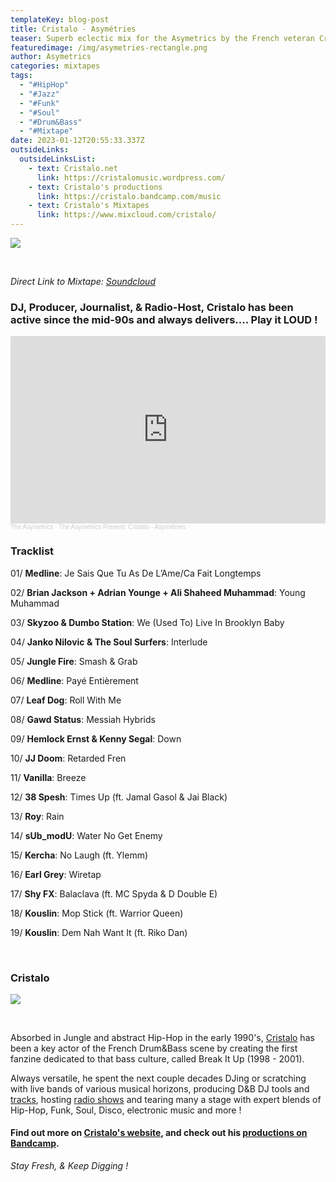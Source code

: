 ```yaml
---
templateKey: blog-post
title: Cristalo - Asymétries
teaser: Superb eclectic mix for the Asymetrics by the French veteran Cristalo !
featuredimage: /img/asymetries-rectangle.png
author: Asymetrics
categories: mixtapes
tags:
  - "#HipHop"
  - "#Jazz"
  - "#Funk"
  - "#Soul"
  - "#Drum&Bass"
  - "#Mixtape"
date: 2023-01-12T20:55:33.337Z
outsideLinks:
  outsideLinksList:
    - text: Cristalo.net
      link: https://cristalomusic.wordpress.com/
    - text: Cristalo's productions
      link: https://cristalo.bandcamp.com/music
    - text: Cristalo's Mixtapes
      link: https://www.mixcloud.com/cristalo/
---
```

![](/img/asymetries.jpg)

<br>

*Direct Link to Mixtape: [Soundcloud](https://soundcloud.com/the-asymetrics/the-asymetrics-present-cristalo-asymetries)*

### DJ, Producer, Journalist, & Radio-Host, Cristalo has been active since the mid-90s and always delivers.... Play it LOUD !

<iframe width="100%" height="300" scrolling="no" frameborder="no" allow="autoplay" src="https://w.soundcloud.com/player/?url=https%3A//api.soundcloud.com/tracks/1420652293&color=%23ff5500&auto_play=false&hide_related=false&show_comments=true&show_user=true&show_reposts=false&show_teaser=true&visual=true"></iframe><div style="font-size: 10px; color: #cccccc;line-break: anywhere;word-break: normal;overflow: hidden;white-space: nowrap;text-overflow: ellipsis; font-family: Interstate,Lucida Grande,Lucida Sans Unicode,Lucida Sans,Garuda,Verdana,Tahoma,sans-serif;font-weight: 100;"><a href="https://soundcloud.com/the-asymetrics" title="The Asymetrics" target="_blank" style="color: #cccccc; text-decoration: none;">The Asymetrics</a> · <a href="https://soundcloud.com/the-asymetrics/the-asymetrics-present-cristalo-asymetries" title="The Asymetrics Present: Cristalo - Asymétries" target="_blank" style="color: #cccccc; text-decoration: none;">The Asymetrics Present: Cristalo - Asymétries</a></div>

### Tracklist

01/ **Medline**: Je Sais Que Tu As De L’Ame/Ca Fait Longtemps

02/ **Brian Jackson + Adrian Younge + Ali Shaheed Muhammad**: Young Muhammad

03/ **Skyzoo & Dumbo Station**: We (Used To) Live In Brooklyn Baby

04/ **Janko Nilovic & The Soul Surfers**: Interlude

05/ **Jungle Fire**: Smash & Grab

06/ **Medline**: Payé Entièrement

07/ **Leaf Dog**: Roll With Me

08/ **Gawd Status**: Messiah Hybrids

09/ **Hemlock Ernst & Kenny Segal**: Down

10/ **JJ Doom**: Retarded Fren

11/ **Vanilla**: Breeze

12/ **38 Spesh**: Times Up (ft. Jamal Gasol & Jai Black)

13/ **Roy**: Rain

14/ **sUb_modU**: Water No Get Enemy

15/ **Kercha**: No Laugh (ft. Ylemm)

16/ **Earl Grey**: Wiretap

17/ **Shy FX**: Balaclava (ft. MC Spyda & D Double E)

18/ **Kouslin**: Mop Stick (ft. Warrior Queen)

19/ **Kouslin**: Dem Nah Want It (ft. Riko Dan)

<br>

### Cristalo

![](/img/cristalo_visuel.jpeg)

<br>

Absorbed in Jungle and abstract Hip-Hop in the early 1990's, [Cristalo](https://www.facebook.com/djcristalo) has been a key actor of the French Drum&Bass scene by creating the first fanzine dedicated to that bass culture, called Break It Up (1998 - 2001).

Always versatile, he spent the next couple decades DJing or scratching with live bands of various musical horizons, producing D&B DJ tools and [tracks](https://cristalo.bandcamp.com/music), hosting [radio shows](https://cristalomusic.wordpress.com/radio-show/) and tearing many a stage with expert blends of Hip-Hop, Funk, Soul, Disco, electronic music and more !

#### Find out more on [Cristalo's website](https://cristalomusic.wordpress.com/), and check out his [productions on Bandcamp](https://cristalo.bandcamp.com/music).

*Stay Fresh, & Keep Digging !*
